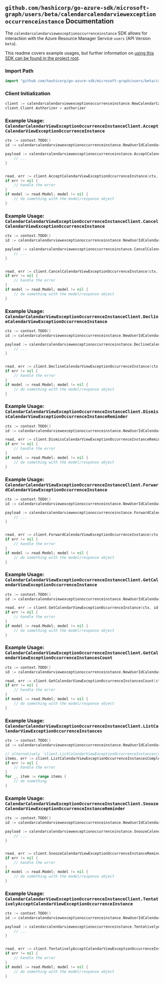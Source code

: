 
## `github.com/hashicorp/go-azure-sdk/microsoft-graph/users/beta/calendarcalendarviewexceptionoccurrenceinstance` Documentation

The `calendarcalendarviewexceptionoccurrenceinstance` SDK allows for interaction with the Azure Resource Manager Service `users` (API Version `beta`).

This readme covers example usages, but further information on [using this SDK can be found in the project root](https://github.com/hashicorp/go-azure-sdk/tree/main/docs).

### Import Path

```go
import "github.com/hashicorp/go-azure-sdk/microsoft-graph/users/beta/calendarcalendarviewexceptionoccurrenceinstance"
```


### Client Initialization

```go
client := calendarcalendarviewexceptionoccurrenceinstance.NewCalendarCalendarViewExceptionOccurrenceInstanceClientWithBaseURI("https://management.azure.com")
client.Client.Authorizer = authorizer
```


### Example Usage: `CalendarCalendarViewExceptionOccurrenceInstanceClient.AcceptCalendarViewExceptionOccurrenceInstance`

```go
ctx := context.TODO()
id := calendarcalendarviewexceptionoccurrenceinstance.NewUserIdCalendarCalendarViewIdExceptionOccurrenceIdInstanceID("userIdValue", "eventIdValue", "eventId1Value", "eventId2Value")

payload := calendarcalendarviewexceptionoccurrenceinstance.AcceptCalendarViewExceptionOccurrenceInstanceRequest{
	// ...
}


read, err := client.AcceptCalendarViewExceptionOccurrenceInstance(ctx, id, payload)
if err != nil {
	// handle the error
}
if model := read.Model; model != nil {
	// do something with the model/response object
}
```


### Example Usage: `CalendarCalendarViewExceptionOccurrenceInstanceClient.CancelCalendarViewExceptionOccurrenceInstance`

```go
ctx := context.TODO()
id := calendarcalendarviewexceptionoccurrenceinstance.NewUserIdCalendarIdCalendarViewIdExceptionOccurrenceIdInstanceID("userIdValue", "calendarIdValue", "eventIdValue", "eventId1Value", "eventId2Value")

payload := calendarcalendarviewexceptionoccurrenceinstance.CancelCalendarViewExceptionOccurrenceInstanceRequest{
	// ...
}


read, err := client.CancelCalendarViewExceptionOccurrenceInstance(ctx, id, payload)
if err != nil {
	// handle the error
}
if model := read.Model; model != nil {
	// do something with the model/response object
}
```


### Example Usage: `CalendarCalendarViewExceptionOccurrenceInstanceClient.DeclineCalendarViewExceptionOccurrenceInstance`

```go
ctx := context.TODO()
id := calendarcalendarviewexceptionoccurrenceinstance.NewUserIdCalendarCalendarViewIdExceptionOccurrenceIdInstanceID("userIdValue", "eventIdValue", "eventId1Value", "eventId2Value")

payload := calendarcalendarviewexceptionoccurrenceinstance.DeclineCalendarViewExceptionOccurrenceInstanceRequest{
	// ...
}


read, err := client.DeclineCalendarViewExceptionOccurrenceInstance(ctx, id, payload)
if err != nil {
	// handle the error
}
if model := read.Model; model != nil {
	// do something with the model/response object
}
```


### Example Usage: `CalendarCalendarViewExceptionOccurrenceInstanceClient.DismissCalendarViewExceptionOccurrenceInstanceReminder`

```go
ctx := context.TODO()
id := calendarcalendarviewexceptionoccurrenceinstance.NewUserIdCalendarIdCalendarViewIdExceptionOccurrenceIdInstanceID("userIdValue", "calendarIdValue", "eventIdValue", "eventId1Value", "eventId2Value")

read, err := client.DismissCalendarViewExceptionOccurrenceInstanceReminder(ctx, id)
if err != nil {
	// handle the error
}
if model := read.Model; model != nil {
	// do something with the model/response object
}
```


### Example Usage: `CalendarCalendarViewExceptionOccurrenceInstanceClient.ForwardCalendarViewExceptionOccurrenceInstance`

```go
ctx := context.TODO()
id := calendarcalendarviewexceptionoccurrenceinstance.NewUserIdCalendarCalendarViewIdExceptionOccurrenceIdInstanceID("userIdValue", "eventIdValue", "eventId1Value", "eventId2Value")

payload := calendarcalendarviewexceptionoccurrenceinstance.ForwardCalendarViewExceptionOccurrenceInstanceRequest{
	// ...
}


read, err := client.ForwardCalendarViewExceptionOccurrenceInstance(ctx, id, payload)
if err != nil {
	// handle the error
}
if model := read.Model; model != nil {
	// do something with the model/response object
}
```


### Example Usage: `CalendarCalendarViewExceptionOccurrenceInstanceClient.GetCalendarViewExceptionOccurrenceInstance`

```go
ctx := context.TODO()
id := calendarcalendarviewexceptionoccurrenceinstance.NewUserIdCalendarIdCalendarViewIdExceptionOccurrenceIdInstanceID("userIdValue", "calendarIdValue", "eventIdValue", "eventId1Value", "eventId2Value")

read, err := client.GetCalendarViewExceptionOccurrenceInstance(ctx, id, calendarcalendarviewexceptionoccurrenceinstance.DefaultGetCalendarViewExceptionOccurrenceInstanceOperationOptions())
if err != nil {
	// handle the error
}
if model := read.Model; model != nil {
	// do something with the model/response object
}
```


### Example Usage: `CalendarCalendarViewExceptionOccurrenceInstanceClient.GetCalendarViewExceptionOccurrenceInstancesCount`

```go
ctx := context.TODO()
id := calendarcalendarviewexceptionoccurrenceinstance.NewUserIdCalendarCalendarViewIdExceptionOccurrenceID("userIdValue", "eventIdValue", "eventId1Value")

read, err := client.GetCalendarViewExceptionOccurrenceInstancesCount(ctx, id, calendarcalendarviewexceptionoccurrenceinstance.DefaultGetCalendarViewExceptionOccurrenceInstancesCountOperationOptions())
if err != nil {
	// handle the error
}
if model := read.Model; model != nil {
	// do something with the model/response object
}
```


### Example Usage: `CalendarCalendarViewExceptionOccurrenceInstanceClient.ListCalendarViewExceptionOccurrenceInstances`

```go
ctx := context.TODO()
id := calendarcalendarviewexceptionoccurrenceinstance.NewUserIdCalendarCalendarViewIdExceptionOccurrenceID("userIdValue", "eventIdValue", "eventId1Value")

// alternatively `client.ListCalendarViewExceptionOccurrenceInstances(ctx, id, calendarcalendarviewexceptionoccurrenceinstance.DefaultListCalendarViewExceptionOccurrenceInstancesOperationOptions())` can be used to do batched pagination
items, err := client.ListCalendarViewExceptionOccurrenceInstancesComplete(ctx, id, calendarcalendarviewexceptionoccurrenceinstance.DefaultListCalendarViewExceptionOccurrenceInstancesOperationOptions())
if err != nil {
	// handle the error
}
for _, item := range items {
	// do something
}
```


### Example Usage: `CalendarCalendarViewExceptionOccurrenceInstanceClient.SnoozeCalendarViewExceptionOccurrenceInstanceReminder`

```go
ctx := context.TODO()
id := calendarcalendarviewexceptionoccurrenceinstance.NewUserIdCalendarIdCalendarViewIdExceptionOccurrenceIdInstanceID("userIdValue", "calendarIdValue", "eventIdValue", "eventId1Value", "eventId2Value")

payload := calendarcalendarviewexceptionoccurrenceinstance.SnoozeCalendarViewExceptionOccurrenceInstanceReminderRequest{
	// ...
}


read, err := client.SnoozeCalendarViewExceptionOccurrenceInstanceReminder(ctx, id, payload)
if err != nil {
	// handle the error
}
if model := read.Model; model != nil {
	// do something with the model/response object
}
```


### Example Usage: `CalendarCalendarViewExceptionOccurrenceInstanceClient.TentativelyAcceptCalendarViewExceptionOccurrenceInstance`

```go
ctx := context.TODO()
id := calendarcalendarviewexceptionoccurrenceinstance.NewUserIdCalendarCalendarViewIdExceptionOccurrenceIdInstanceID("userIdValue", "eventIdValue", "eventId1Value", "eventId2Value")

payload := calendarcalendarviewexceptionoccurrenceinstance.TentativelyAcceptCalendarViewExceptionOccurrenceInstanceRequest{
	// ...
}


read, err := client.TentativelyAcceptCalendarViewExceptionOccurrenceInstance(ctx, id, payload)
if err != nil {
	// handle the error
}
if model := read.Model; model != nil {
	// do something with the model/response object
}
```
